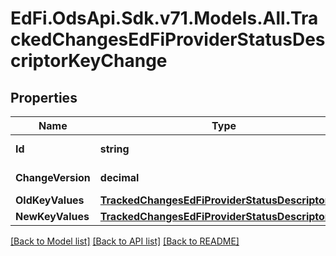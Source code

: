 # EdFi.OdsApi.Sdk.v71.Models.All.TrackedChangesEdFiProviderStatusDescriptorKeyChange

## Properties

Name | Type | Description | Notes
------------ | ------------- | ------------- | -------------
**Id** | **string** | Resource identifier | [optional] 
**ChangeVersion** | **decimal** | Change version | [optional] 
**OldKeyValues** | [**TrackedChangesEdFiProviderStatusDescriptorKey**](TrackedChangesEdFiProviderStatusDescriptorKey.md) |  | [optional] 
**NewKeyValues** | [**TrackedChangesEdFiProviderStatusDescriptorKey**](TrackedChangesEdFiProviderStatusDescriptorKey.md) |  | [optional] 

[[Back to Model list]](../README.md#documentation-for-models) [[Back to API list]](../README.md#documentation-for-api-endpoints) [[Back to README]](../README.md)

